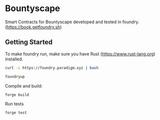 # Bountyscape

Smart Contracts for Bountyscape developed and tested in foundry. (https://book.getfoundry.sh)

## Getting Started

To make foundry run, make sure you have Rust (https://www.rust-lang.org) installed.

```bash
curl -L https://foundry.paradigm.xyz | bash

foundryup
```

Compile and build: 
```bash
forge build
```

Run tests
```bash
forge test
```

